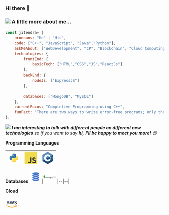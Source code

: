 ### Hi there 👋

### <img src="https://media.giphy.com/media/VgCDAzcKvsR6OM0uWg/giphy.gif" width="50"> A little more about me...  

```javascript
const jitendra= {
    pronouns: "He" | "His",
    code: ["C++", "JavaScript", "Java","Python"],
    askMeAbout: ["WebDevelopment", "CP", "Blockchain", "Cloud Computing"],
    technologies: {
        frontEnd: {
            basicTech: ["HTML","CSS","JS","ReactJs"]
        },
        backEnd: {
            nodeJs: ["ExpressJS"]
        },
       
        databases: ["MongoDB", "MySQL"]
    },
    currentFocus: "Comptetive Programming using C++",
    funFact: "There are two ways to write error-free programs; only the third one works"
};
```
<img src="https://media.giphy.com/media/LnQjpWaON8nhr21vNW/giphy.gif" width="60"> <em><b>I am interesting to talk with different people on different new technologies</b> so if you want to say <b>hi, I'll be happy to meet you more!</b> 😊</em>

**Programming Languages**

<img title="Python" alt="Python" width="40px" src="https://raw.githubusercontent.com/github/explore/master/topics/python/python.png" />|<img alt="JS" title="JavaScript" width="40px" src="https://raw.githubusercontent.com/github/explore/master/topics/javascript/javascript.png">|<img title="C++" alt="C++" width="40px" src="https://raw.githubusercontent.com/github/explore/master/topics/cpp/cpp.png">
|--|--|--|


**Databases**
<img title="SQL" alt="SQL" width="40px" src="https://raw.githubusercontent.com/github/explore/master/topics/sql/sql.png">|<img title="MongoDB" alt="MongoDB" width="40px" src="https://raw.githubusercontent.com/github/explore/master/topics/mongodb/mongodb.png">
|--|--|

**Cloud**

<img title="AWS" alt="AWS" width="40px" src="https://raw.githubusercontent.com/github/explore/master/topics/aws/aws.png">



